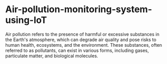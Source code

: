# Air-pollution-monitoring-system-using-IoT
Air pollution refers to the presence of harmful or excessive substances in the Earth's atmosphere, which can degrade air quality and pose risks to human health, ecosystems, and the environment. These substances, often referred to as pollutants, can exist in various forms, including gases, particulate matter, and biological molecules.
